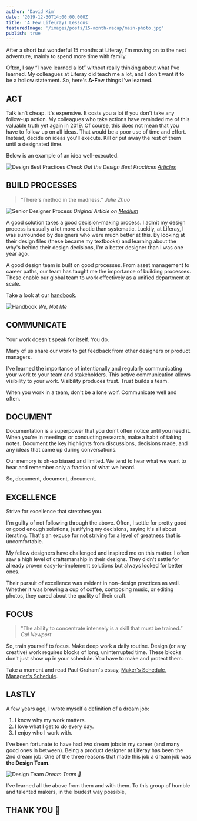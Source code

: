 ```yaml
---
author: 'David Kim'
date: '2019-12-30T14:00:00.000Z'
title: 'A Few Life(ray) Lessons'
featuredImage: '/images/posts/15-month-recap/main-photo.jpg'
publish: true
---
```


After a short but wonderful 15 months at Liferay, I'm moving on to the next adventure, mainly to spend more time with family.

Often, I say “I have learned a lot” without really thinking about what I've learned. My colleagues at Liferay did teach me a lot, and I don't want it to be a hollow statement. So, here's **A-F**ew things I've learned.

## ACT

Talk isn't cheap. It's expensive. It costs you a lot if you don't take any follow-up action. My colleagues who take actions have reminded me of this valuable truth yet again in 2019. Of course, this does not mean that you have to follow up on all ideas. That would be a poor use of time and effort. Instead, decide on ideas you'll execute. Kill or put away the rest of them until a designated time.

Below is an example of an idea well-executed.

![Design Best Practices](/images/posts/15-month-recap/design-best-practices.png)
_Check Out the Design Best Practices [Articles](https://liferay.design/tags/best-practices)_

## BUILD PROCESSES

> “There's method in the madness.”
> <cite>Julie Zhuo</cite>

![Senior Designer Process](/images/posts/15-month-recap/senior-designer-process.png)
_Original Article on [Medium](https://medium.com/the-year-of-the-looking-glass/junior-designers-vs-senior-designers-fbe483d3b51e)_

A good solution takes a good decision-making process. I admit my design process is usually a lot more chaotic than systematic. Luckily, at Liferay, I was surrounded by designers who were much better at this. By looking at their design files (these became my textbooks) and learning about the why's behind their design decisions, I'm a better designer than I was one year ago.

A good design team is built on good processes. From asset management to career paths, our team has taught me the importance of building processes. These enable our global team to work effectively as a unified department at scale.

Take a look at our [handbook](https://liferay.design/handbook).

![Handbook](/images/posts/15-month-recap/handbook.png)
_We, Not Me_

## COMMUNICATE

Your work doesn't speak for itself. You do.

Many of us share our work to get feedback from other designers or product managers.

I've learned the importance of intentionally and regularly communicating your work to your team and stakeholders. This active communication allows visibility to your work. Visibility produces trust. Trust builds a team.

When you work in a team, don't be a lone wolf. Communicate well and often.

## DOCUMENT

Documentation is a superpower that you don't often notice until you need it. When you're in meetings or conducting research, make a habit of taking notes. Document the key highlights from discussions, decisions made, and any ideas that came up during conversations.

Our memory is oh-so biased and limited. We tend to hear what we want to hear and remember only a fraction of what we heard.

So, document, document, document.

## EXCELLENCE

Strive for excellence that stretches you.

I'm guilty of not following through the above. Often, I settle for pretty good or good enough solutions, justifying my decisions, saying it's all about iterating. That's an excuse for not striving for a level of greatness that is uncomfortable.

My fellow designers have challenged and inspired me on this matter. I often saw a high level of craftsmanship in their designs. They didn't settle for already proven easy-to-implement solutions but always looked for better ones.

Their pursuit of excellence was evident in non-design practices as well. Whether it was brewing a cup of coffee, composing music, or editing photos, they cared about the quality of their craft.

## FOCUS

> "The ability to concentrate intensely is a skill that must be trained.”
> <cite>Cal Newport</cite>

So, train yourself to focus. Make deep work a daily routine. Design (or any creative) work requires blocks of long, uninterrupted time. These blocks don't just show up in your schedule. You have to make and protect them.

Take a moment and read Paul Graham's essay, [Maker's Schedule, Manager's Schedule](http://www.paulgraham.com/makersschedule.html).

## LASTLY

A few years ago, I wrote myself a definition of a dream job:

1. I know why my work matters.
1. I love what I get to do every day.
1. I enjoy who I work with.

I've been fortunate to have had two dream jobs in my career (and many good ones in between). Being a product designer at Liferay has been the 2nd dream job. One of the three reasons that made this job a dream job was **the Design Team**.

![Design Team](/images/posts/15-month-recap/team-photo.jpg)
_Dream Team 🙌_

I've learned all the above from them and with them. To this group of humble and talented makers, in the loudest way possible,

## THANK YOU 🙏
